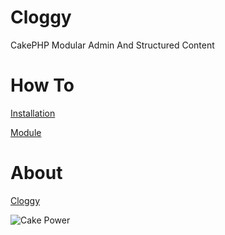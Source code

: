 Cloggy
====

CakePHP Modular Admin And Structured Content

How To
====

[Installation](https://github.com/hiraq/Cloggy/wiki/Installations)

[Module](https://github.com/hiraq/Cloggy/wiki/Module)


About
====

[Cloggy](http://hiraq.github.com/Cloggy/)



![Cake Power](https://raw.github.com/cakephp/cakephp/master/lib/Cake/Console/Templates/skel/webroot/img/cake.power.gif)
